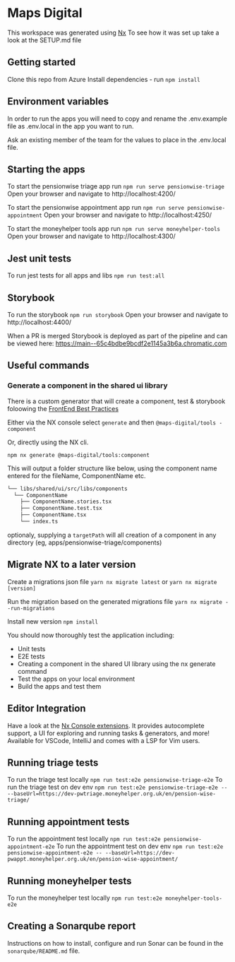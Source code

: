 # Maps Digital

This workspace was generated using [Nx](https://nx.dev)
To see how it was set up take a look at the SETUP.md file

## Getting started

Clone this repo from Azure
Install dependencies - run `npm install`

## Environment variables

In order to run the apps you will need to copy and rename the .env.example file as .env.local in the app you want to run.

Ask an existing member of the team for the values to place in the .env.local file.

## Starting the apps

To start the pensionwise triage app run `npm run serve pensionwise-triage`
Open your browser and navigate to http://localhost:4200/

To start the pensionwise appointment app run `npm run serve pensionwise-appointment`
Open your browser and navigate to http://localhost:4250/

To start the moneyhelper tools app run `npm run serve moneyhelper-tools`
Open your browser and navigate to http://localhost:4300/

## Jest unit tests

To run jest tests for all apps and libs `npm run test:all`

## Storybook

To run the storybook `npm run storybook`
Open your browser and navigate to http://localhost:4400/

When a PR is merged Storybook is deployed as part of the pipeline and can be viewed here:
https://main--65c4bdbe9bcdf2e1145a3b6a.chromatic.com

## Useful commands

### Generate a component in the shared ui library

There is a custom generator that will create a component, test & storybook foloowing the [FrontEnd Best Practices](https://dev.azure.com.mcas.ms/moneyandpensionsservice/MaPS%20Digital/_wiki/wikis/MaPS-Digital.wiki/266/Frontend-Best-Practices)

Either via the NX console select `generate` and then `@maps-digital/tools - component`

Or, directly using the NX cli.

`npm nx generate @maps-digital/tools:component`

This will output a folder structure like below, using the component name entered for the fileName, ComponentName etc.

```bash
└── libs/shared/ui/src/libs/components
  └── ComponentName
    ├── ComponentName.stories.tsx
    ├── ComponentName.test.tsx
    ├── ComponentName.tsx
    └── index.ts
```

optionaly, supplying a `targetPath` will all creation of a component in any directory (eg, apps/pensionwise-triage/components)

## Migrate NX to a later version

Create a migrations json file `yarn nx migrate latest` or `yarn nx migrate [version]`

Run the migration based on the generated migrations file `yarn nx migrate --run-migrations`

Install new version `npm install`

You should now thoroughly test the application including:

- Unit tests
- E2E tests
- Creating a component in the shared UI library using the nx generate command
- Test the apps on your local environment
- Build the apps and test them

## Editor Integration

Have a look at the [Nx Console extensions](https://nx.dev/nx-console). It provides autocomplete support, a UI for exploring and running tasks & generators, and more! Available for VSCode, IntelliJ and comes with a LSP for Vim users.

## Running triage tests

To run the triage test locally `npm run test:e2e pensionwise-triage-e2e`
To run the triage test on dev env `npm run test:e2e pensionwise-triage-e2e -- --baseUrl=https://dev-pwtriage.moneyhelper.org.uk/en/pension-wise-triage/`

## Running appointment tests

To run the appointment test locally `npm run test:e2e pensionwise-appointment-e2e`
To run the appointment test on dev env `npm run test:e2e pensionwise-appointment-e2e -- --baseUrl=https://dev-pwappt.moneyhelper.org.uk/en/pension-wise-appointment/`

## Running moneyhelper tests

To run the moneyhelper test locally `npm run test:e2e moneyhelper-tools-e2e`

## Creating a Sonarqube report

Instructions on how to install, configure and run Sonar can be found in the `sonarqube/README.md` file.
